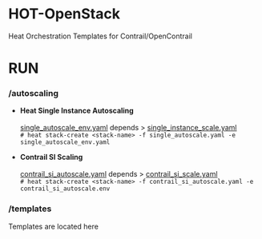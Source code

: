 # HOT-OpenStack
Heat Orchestration Templates for Contrail/OpenContrail

# RUN 

### /autoscaling

* **Heat Single Instance Autoscaling**
<br /><br />
[single_autoscale_env.yaml](https://github.com/savithruml/HOT-OpenStack/blob/master/autoscaling/single_autoscale_env.yaml) depends > [single_instance_scale.yaml](https://github.com/savithruml/HOT-OpenStack/blob/master/autoscaling/single_instance_scale.yaml)<br />
`# heat stack-create <stack-name> -f single_autoscale.yaml -e single_autoscale_env.yaml`

* **Contrail SI Scaling**
<br /><br />
[contrail_si_autoscale.yaml](https://github.com/savithruml/HOT-OpenStack/blob/master/autoscaling/contrail_si_autoscale.yaml) depends > [contrail_si_scale.yaml](https://github.com/savithruml/HOT-OpenStack/blob/master/autoscaling/contrail_si_scale.yaml)<br />
`# heat stack-create <stack-name> -f contrail_si_autoscale.yaml -e contrail_si_autoscale.env`

### /templates

Templates are located here





